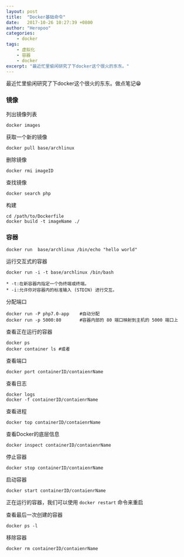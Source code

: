 ```yaml
---
layout: post
title:  "Docker基础命令"
date:   2017-10-26 10:27:39 +0800
author: "Heropoo"
categories: 
    - docker
tags:
    - 虚拟化
    - 容器
    - docker
excerpt: "最近忙里偷闲研究了下docker这个很火的东东。"
---
```

最近忙里偷闲研究了下docker这个很火的东东。做点笔记😁
### 镜像

列出镜像列表
```
docker images
```
获取一个新的镜像
```
docker pull base/archlinux
```
删除镜像
```
docker rmi imageID
```
查找镜像
```
docker search php
```
构建
```
cd /path/to/Dockerfile
docker build -t imageName ./
```

### 容器
```
docker run  base/archlinux /bin/echo "hello world"
```

运行交互式的容器
```
docker run -i -t base/archlinux /bin/bash
```
    * -t:在新容器内指定一个伪终端或终端。
    * -i:允许你对容器内的标准输入 (STDIN) 进行交互。
    
分配端口
```
docker run -P php7.0-app    #自动分配
docker run -p 5000:80       #容器内部的 80 端口映射到主机的 5000 端口上
```

查看正在运行的容器
```
docker ps
docker container ls #或者
```

查看端口
```
docker port containerID/contaienrName
```

查看日志
```
docker logs 
docker -f containerID/contaienrName
```

查看进程
```
docker top containerID/contaienrName
```

查看Docker的底层信息
```
docker inspect containerID/contaienrName
```

停止容器
```
docker stop containerID/contaienrName
```
启动容器
```
docker start containerID/contaienrName
```
正在运行的容器，我们可以使用 `docker restart` 命令来重启

查看最后一次创建的容器
```
docker ps -l
```
移除容器
```
docker rm containerID/contaienrName
```